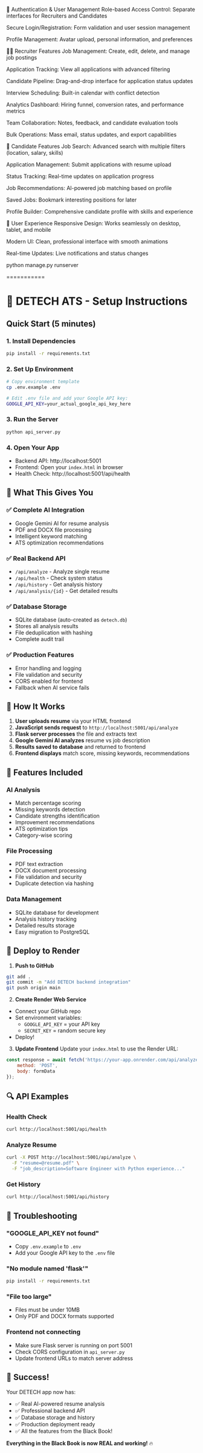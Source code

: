 🔐 Authentication & User Management
Role-based Access Control: Separate interfaces for Recruiters and Candidates

Secure Login/Registration: Form validation and user session management

Profile Management: Avatar upload, personal information, and preferences

👨‍💼 Recruiter Features
Job Management: Create, edit, delete, and manage job postings

Application Tracking: View all applications with advanced filtering

Candidate Pipeline: Drag-and-drop interface for application status updates

Interview Scheduling: Built-in calendar with conflict detection

Analytics Dashboard: Hiring funnel, conversion rates, and performance metrics

Team Collaboration: Notes, feedback, and candidate evaluation tools

Bulk Operations: Mass email, status updates, and export capabilities

🎯 Candidate Features
Job Search: Advanced search with multiple filters (location, salary, skills)

Application Management: Submit applications with resume upload

Status Tracking: Real-time updates on application progress

Job Recommendations: AI-powered job matching based on profile

Saved Jobs: Bookmark interesting positions for later

Profile Builder: Comprehensive candidate profile with skills and experience

🎨 User Experience
Responsive Design: Works seamlessly on desktop, tablet, and mobile

Modern UI: Clean, professional interface with smooth animations

Real-time Updates: Live notifications and status changes

python manage.py runserver

===========

# 🚀 DETECH ATS - Setup Instructions

## Quick Start (5 minutes)

### 1. Install Dependencies
```bash
pip install -r requirements.txt
```

### 2. Set Up Environment
```bash
# Copy environment template
cp .env.example .env

# Edit .env file and add your Google API key:
GOOGLE_API_KEY=your_actual_google_api_key_here
```

### 3. Run the Server
```bash
python api_server.py
```

### 4. Open Your App
- Backend API: http://localhost:5001
- Frontend: Open your `index.html` in browser
- Health Check: http://localhost:5001/api/health

## 🎯 What This Gives You

### ✅ **Complete AI Integration**
- Google Gemini AI for resume analysis
- PDF and DOCX file processing
- Intelligent keyword matching
- ATS optimization recommendations

### ✅ **Real Backend API**
- `/api/analyze` - Analyze single resume
- `/api/health` - Check system status  
- `/api/history` - Get analysis history
- `/api/analysis/{id}` - Get detailed results

### ✅ **Database Storage**
- SQLite database (auto-created as `detech.db`)
- Stores all analysis results
- File deduplication with hashing
- Complete audit trail

### ✅ **Production Features**
- Error handling and logging
- File validation and security
- CORS enabled for frontend
- Fallback when AI service fails

## 🔧 How It Works

1. **User uploads resume** via your HTML frontend
2. **JavaScript sends request** to `http://localhost:5001/api/analyze`
3. **Flask server processes** the file and extracts text
4. **Google Gemini AI analyzes** resume vs job description
5. **Results saved to database** and returned to frontend
6. **Frontend displays** match score, missing keywords, recommendations

## 🌟 Features Included

### **AI Analysis**
- Match percentage scoring
- Missing keywords detection  
- Candidate strengths identification
- Improvement recommendations
- ATS optimization tips
- Category-wise scoring

### **File Processing**
- PDF text extraction
- DOCX document processing
- File validation and security
- Duplicate detection via hashing

### **Data Management**
- SQLite database for development
- Analysis history tracking
- Detailed results storage
- Easy migration to PostgreSQL

## 🚀 Deploy to Render

1. **Push to GitHub**
```bash
git add .
git commit -m "Add DETECH backend integration"
git push origin main
```

2. **Create Render Web Service**
- Connect your GitHub repo
- Set environment variables:
  - `GOOGLE_API_KEY` = your API key
  - `SECRET_KEY` = random secure key
- Deploy!

3. **Update Frontend**
Update your `index.html` to use the Render URL:
```javascript
const response = await fetch('https://your-app.onrender.com/api/analyze', {
    method: 'POST',
    body: formData
});
```

## 🔍 API Examples

### Health Check
```bash
curl http://localhost:5001/api/health
```

### Analyze Resume
```bash
curl -X POST http://localhost:5001/api/analyze \
  -F "resume=@resume.pdf" \
  -F "job_description=Software Engineer with Python experience..."
```

### Get History
```bash
curl http://localhost:5001/api/history
```

## 🐛 Troubleshooting

### "GOOGLE_API_KEY not found"
- Copy `.env.example` to `.env`
- Add your Google API key to the `.env` file

### "No module named 'flask'"
```bash
pip install -r requirements.txt
```

### "File too large"
- Files must be under 10MB
- Only PDF and DOCX formats supported

### Frontend not connecting
- Make sure Flask server is running on port 5001
- Check CORS configuration in `api_server.py`
- Update frontend URLs to match server address

## 🎉 Success!

Your DETECH app now has:
- ✅ Real AI-powered resume analysis
- ✅ Professional backend API
- ✅ Database storage and history
- ✅ Production deployment ready
- ✅ All the features from the Black Book!

**Everything in the Black Book is now REAL and working!** 🔥